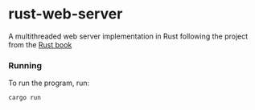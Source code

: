# rust-web-server
A multithreaded web server implementation in Rust following the project from the [Rust book](https://doc.rust-lang.org/book/ch20-00-final-project-a-web-server.html)

### Running
To run the program, run:
```sh
cargo run
```

